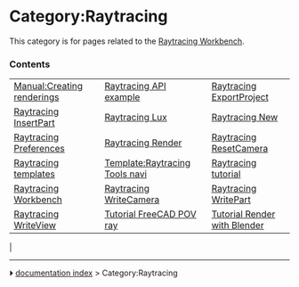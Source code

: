 # Category:Raytracing
This category is for pages related to the [Raytracing Workbench](Raytracing_Workbench.md).

### Contents

|     |     |     |
| --- | --- | --- |
| [Manual:Creating renderings](Manual_Creating_renderings.md) | [Raytracing API example](Raytracing_API_example.md) | [Raytracing ExportProject](Raytracing_ExportProject.md) |
| [Raytracing InsertPart](Raytracing_InsertPart.md) | [Raytracing Lux](Raytracing_Lux.md) | [Raytracing New](Raytracing_New.md) |
| [Raytracing Preferences](Raytracing_Preferences.md) | [Raytracing Render](Raytracing_Render.md) | [Raytracing ResetCamera](Raytracing_ResetCamera.md) |
| [Raytracing templates](Raytracing_templates.md) | [Template:Raytracing Tools navi](Template_Raytracing_Tools_navi.md) | [Raytracing tutorial](Raytracing_tutorial.md) |
| [Raytracing Workbench](Raytracing_Workbench.md) | [Raytracing WriteCamera](Raytracing_WriteCamera.md) | [Raytracing WritePart](Raytracing_WritePart.md) |
| [Raytracing WriteView](Raytracing_WriteView.md) | [Tutorial FreeCAD POV ray](Tutorial_FreeCAD_POV_ray.md) | [Tutorial Render with Blender](Tutorial_Render_with_Blender.md) |
|



---
⏵ [documentation index](../README.md) > Category:Raytracing
